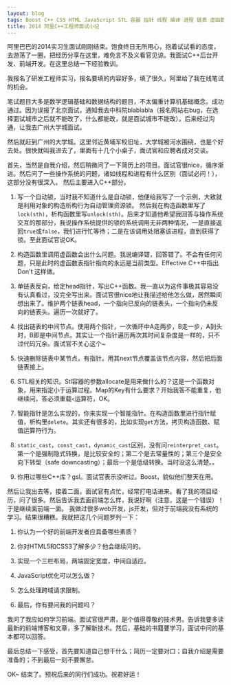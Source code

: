 ```yaml
---
layout: blog
tags: Boost C++ CSS HTML JavaScript STL 容器 指针 线程 编译 进程 链表 虚函数 运算符 函数对象 操作系统 智能指针 构造函数 析构函数 赋值运算符 拷贝构造函数
title: 2014 阿里C++工程师面试小记
---
```


阿里巴巴的2014实习生面试刚刚结束。饱食终日无所用心，抱着试试看的态度，去游荡了一圈，把经历分享在这里，难免言不及义看官见谅。我面试C++后台开发、前端开发。在这里总结一下经验教训。

<!--more-->

我报名了研发工程师实习，报名要填的内容好多，填了很久，阿里给了我在线笔试的机会。

笔试题目大多是数学逻辑基础和数据结构的题目，不太偏重计算机基础概念。成功通过。因为误报了北京面试，通知我去中科院blablabla（报名网站右bug，在选择面试城市之后就不能改了，什么都能改，就是面试城市不能改）。后来经过沟通，让我去广州大学城面试。

然后就赶到广州的大学城。这里邻近黄埔军校旧址，大学城被河水围绕，也是个好去处。很快就叫我进去了，里面有十几个小桌子，面试官和应聘者成对交谈。

首先，当然是自我介绍，然后稍微问了一下简历上的项目。面试官很nice，循序渐进。然后问了一些操作系统的问题，诸如线程和进程有什么区别（面试必问！），这部分没有很深入。 然后主要进入C++部分。

1. 写一个自动锁，当时我不知道什么是自动锁，他便给我写了一个示例，大致就是利用对象的构造析构行为自动管理资源锁。 然后我在构造函数里写了`lock(sth)`，析构函数里写`unlock(sth)`。后来才知道他希望我回答与操作系统交互的那部分，我说操作系统提供的锁的系统调用无非两种情况，一是直接返回`true`或`false`，我们进行忙等待；二是在该调用处阻塞该进程，直到获得了锁。至此面试官说OK。

2. 构造函数里调用虚函数会出什么问题。我说编译错，回答错了。不会有任何问题，只是此时的虚函数表指针指向的永远是当前类型。Effective C++中指出 Don't 这样做。

3. 单链表反向，给定head指针，写出C++函数。我一直以为这件事极其容易没有认真看过，没完全写出来。面试官很nice地让我描述给他怎么做，居然瞬间想出来了。维护两个链表head，一个指向已反向的链表头，一个指向仍未反向的链表头。遍历一次就好了。

4. 找出链表的中间节点。使用两个指针，一次循环中A走两步，B走一步，A到头时，B即是中间节点。其实让一个指针遍历两次其时间复杂度是一样的，只不过代码冗余。面试官不关心这个~

5. 快速删除链表中某节点，有指针。用其next节点覆盖该节点内容，然后把后面链表接上。

6. STL相关的知识。Stl容器的参数allocate是用来做什么的？这是一个函数对象，用来指定小于运算过程。Map的Key有什么要求？开始我答不能重复，他继续问，答必须重载`<`运算符，OK。

6. 智能指针是怎么实现的，你来实现一个智能指针。在构造函数里进行指针赋值，析构里`delete`。其实还有很多的，比如实现`get`方法，拷贝构造函数、赋值运算符行为。

7. `static_cast`，`const_cast`，`dynamic_cast`区别，没有问`reinterpret_cast`。第一个是强制隐式转换，是比较安全的；第二个是去常量性的；第三个是安全向下转型（safe downcasting）；最后一个是低级转换。当时没这么清楚。。

8. 你用过哪些C++库？gsl。面试官表示没听过。Boost，貌似他们整天在用。

然后让我出去等，接着二面。面试官有点忙，经常打电话进来。看了我的项目经历，问了很多。然后告诉我去面前端怎么样，我说好啊（注意，这是一个错误）！于是继续面前端一面。 我做过很多web开发，js开发，但对于前端我没有系统的学习。结果很糟糕。我就把这几个问题罗列一下：

1. 你认为一个好的前端开发者应具备哪些素质？

2. 你对HTML5和CSS3了解多少？他会继续问的。

3. 实现一个三栏布局，两端固定宽度，中间自适应。

4. JavaScript优化可以怎么做？

5. 怎么处理跨域请求限制。

6. 最后，你有要问我的问题吗？

我问了我应如何学习前端。面试官很严肃，是个值得尊敬的技术男。告诉我要多读最新的前端博客和文章，多了解新技术。然后，基础的书籍要学习，面试中问的基本都可以回答。

最后总结一下感受，首先要知道自己想干什么；简历一定要对口；自我介绍是需要准备的；不到最后一刻不要懈怠。

OK~ 结束了。预祝后来的同行们成功。祝君好运！
